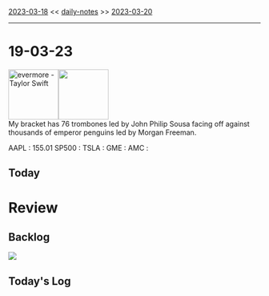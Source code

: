 [2023-03-18](daily_notes/2023-03-18) << [daily-notes](notes/daily-notes.md) >> [2023-03-20](daily_notes/2023-03-20)

---
# 19-03-23
<a href='spotify:album:2Xoteh7uEpea4TohMxjtaq'><img src='https://i.scdn.co/image/ab67616d0000b27333b8541201f1ef38941024be' alt='evermore - Taylor Swift' height=100></a><img src='https://imgs.xkcd.com/comics/march_madness.png' height=100>
<br>My bracket has 76 trombones led by John Philip Sousa facing off against thousands of emperor penguins led by Morgan Freeman.

AAPL : 155.01 
SP500 : 
TSLA :
GME :
AMC :

## Today



# Review


## Backlog


![](https://i.imgur.com/N8S8mAZ.png)
## Today's Log
